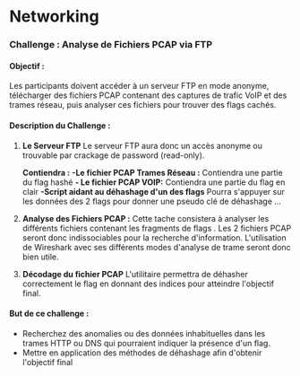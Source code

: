 # Networking
### Challenge : Analyse de Fichiers PCAP via FTP

#### **Objectif :**
Les participants doivent accéder à un serveur FTP en mode anonyme, télécharger des fichiers PCAP contenant des captures de trafic VoIP et des trames réseau, puis analyser ces fichiers pour trouver des flags cachés.

#### **Description du Challenge :**

1. **Le Serveur FTP**
        Le serveur FTP aura donc un accès anonyme ou trouvable par crackage de password (read-only).

    **Contiendra :**
        **-Le fichier PCAP Trames Réseau :**
            Contiendra une partie du flag hashé 
        **- Le fichier PCAP VOIP:**
           Contiendra une partie du flag en clair 
        **-Script aidant au déhashage d'un des flags**
            Pourra s'appuyer sur les données des 2 flags pour donner une pseudo clé de déhashage ...

3. **Analyse des Fichiers PCAP :**
        Cette tache consistera à analyser les différents fichiers contenant les fragments de flags .
        Les 2 fichiers PCAP seront donc indissociables pour la recherche d'information.
        L'utilisation de Wireshark avec ses différents modes d'analyse de trame seront donc bien utile.

5. **Décodage du fichier PCAP**
        L'utilitaire permettra de déhasher correctement le flag en donnant des indices pour atteindre l'objectif final.

#### **But de ce challenge** :
  - Recherchez des anomalies ou des données inhabituelles dans les trames HTTP ou DNS qui pourraient indiquer la présence d'un flag.
  - Mettre en application des méthodes de déhashage afin d'obtenir l'objectif final

